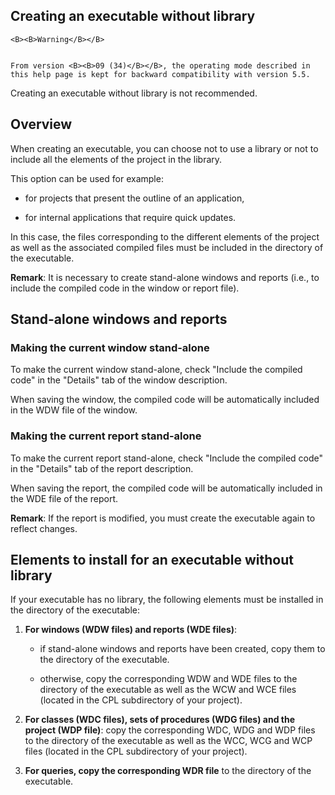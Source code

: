 
## Creating an executable without library 
			






	<B><B>Warning</B></B>

	From version <B><B>09 (34)</B></B>, the operating mode described in this help page is kept for backward compatibility with version 5.5. 
Creating an executable without library is not recommended. 





<a name="NOTE1"></a>
<a name="NOTE1_1"></a>




## Overview
<a name="overview_ELTTEXTE000111"></a>
When creating an executable, you can choose not to use a library or not to include all the elements of the project in the library.

This option can be used for example:

- for projects that present the outline of an application,

- for internal applications that require quick updates. 




In this case, the files corresponding to the different elements of the project as well as the associated compiled files must be included in the directory of the executable.

**Remark**: It is necessary to create stand-alone windows and reports (i.e., to include the compiled code in the window or report file).

<a name="NOTE3"></a>
<a name="NOTE3_1"></a>


## Stand-alone windows and reports
<a name="standalone_windows_and_reports_ELTTEXTE000135"></a>


### Making the current window stand-alone
<a name="making_the_current_window_standalone_ELTPARAGRAPHE000035"></a>

To make the current window stand-alone, check "Include the compiled code" in the "Details" tab of the window description.

When saving the window, the compiled code will be automatically included in the WDW file of the window.
<a name="NOTE3_2"></a>


### Making the current report stand-alone
<a name="making_the_current_report_standalone_ELTPARAGRAPHE000044"></a>

To make the current report stand-alone, check "Include the compiled code" in the "Details" tab of the report description.

When saving the report, the compiled code will be automatically included in the WDE file of the report.

**Remark**: If the report is modified, you must create the executable again to reflect changes.

<a name="NOTE4"></a>
<a name="NOTE4_1"></a>


## Elements to install for an executable without library
<a name="elements_install_for_executable_without_library_ELTTEXTE000165"></a>
If your executable has no library, the following elements must be installed in the directory of the executable:

1. **For windows (WDW files) and reports (WDE files)**:

	- if stand-alone windows and reports have been created, copy them to the directory of the executable.

	- otherwise, copy the corresponding WDW and WDE files to the directory of the executable as well as the WCW and WCE files (located in the CPL subdirectory of your project).




2. **For classes (WDC files), sets of procedures (WDG files) and the project (WDP file)**: copy the corresponding WDC, WDG and WDP files to the directory of the executable as well as the WCC, WCG and WCP files (located in the CPL subdirectory of your project).

3. **For queries, copy the corresponding WDR file** to the directory of the executable.





